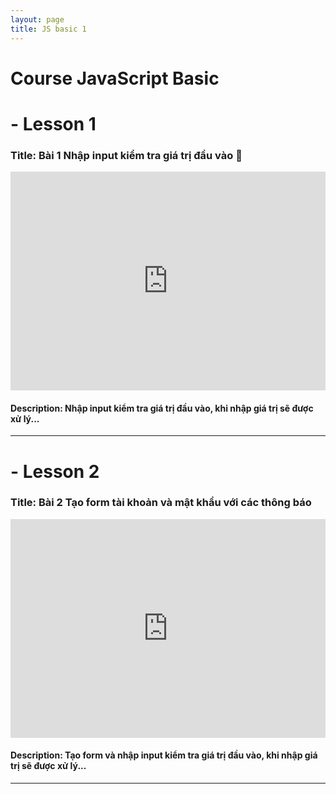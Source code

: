 ```yaml
---
layout: page
title: JS basic 1
---
```


# **Course JavaScript Basic**

# - Lesson **1**

### Title: Bài 1 Nhập input kiểm tra giá trị đầu vào 🥴

<iframe width="100%" height="350" src="https://www.youtube.com/embed/agkOeQPMRVU" title="YouTube video player" frameborder="0" allow="accelerometer; autoplay; clipboard-write; encrypted-media; gyroscope; picture-in-picture" allowfullscreen></iframe>

#### Description: Nhập input kiểm tra giá trị đầu vào, khi nhập giá trị sẽ được xử lý...

---

# - Lesson **2**

### Title: Bài 2 Tạo form tài khoản và mật khẩu với các thông báo

<iframe width="100%" height="350" src="https://www.youtube.com/embed/MV46Aa70gfs" title="YouTube video player" frameborder="0" allow="accelerometer; autoplay; clipboard-write; encrypted-media; gyroscope; picture-in-picture" allowfullscreen></iframe>

#### Description: Tạo form và nhập input kiểm tra giá trị đầu vào, khi nhập giá trị sẽ được xử lý...

---
